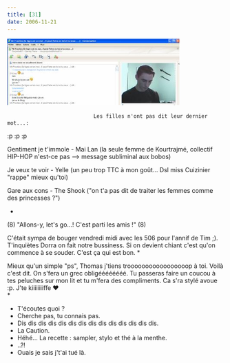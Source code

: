 ```yaml
---
title: [31]
date: 2006-11-21
---
```


![une image](./img/636197035_small.jpg)


                                Les filles n'ont pas dit leur dernier mot...:
:p :p :p

Gentiment je t'immole - Mai Lan (la seule femme de Kourtrajmé, collectif HIP-HOP n'est-ce pas --> message subliminal aux bobos)

Je veux te voir - Yelle (un peu trop TTC à mon goût... Dsl miss Cuizinier "rappe" mieux qu'toi)

Gare aux cons - The Shook ("on t'a pas dit de traiter les femmes comme des princesses ?")

*

(8) "Allons-y, let's go...! C'est parti les amis !" (8)

C'était sympa de bouger vendredi midi avec les 506 pour l'annif de Tim ;).
T'inquiètes Dorra on fait notre bussiness.
Si on devient chiant c'est qu'on commence à se souder.
C'est ça qui est bon. 
*

Mieux qu'un simple "ps", Thomas j'tiens trooooooooooooooooop à toi. Voilà c'est dit.
On s'fera un grec obligéééééééé.
Tu passeras faire un coucou à tes peluches sur mon lit et tu m'fera des compliments.
Ca s'ra stylé avoue :p.
J'te kiiiiiiiiffe ❤️  
* 

- T'écoutes quoi ?
- Cherche pas, tu connais pas.
- Dis dis dis dis dis dis dis dis dis dis dis dis dis dis.
- La Caution.
- Héhé... La recette : sampler, stylo et thé à la menthe.
- ..?!
- Ouais je sais j't'ai tué là.
            
